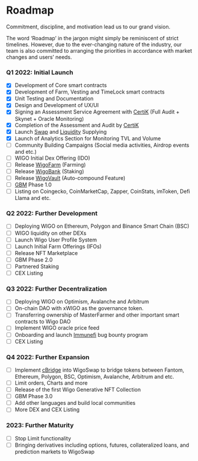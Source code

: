 # Roadmap

Commitment, discipline, and motivation lead us to our grand vision.&#x20;

The word ‘Roadmap’ in the jargon might simply be reminiscent of strict timelines. However, due to the ever-changing nature of the industry, our team is also committed to arranging the priorities in accordance with market changes and users’ needs.&#x20;

### Q1 2022: Initial Launch

* [x] Development of Core smart contracts
* [x] Development of Farm, Vesting and TimeLock smart contracts
* [x] َUnit Testing and Documentation
* [x] Design and Development of UX/UI
* [x] Signing an Assessment Service Agreement with [CertiK](https://certik.com) (Full Audit + Skynet + Oracle Monitoring)
* [x] Completion of the Assessment and Audit by [CertiK](https://certik.com)
* [x] Launch [Swap](products/swap/) and [Liquidity](products/liquidity-pools/) Supplying
* [x] Launch of Analytics Section for Monitoring TVL and Volume
* [ ] Community Building Campaigns (Social media activities, Airdrop events and etc.)
* [ ] WIGO Initial Dex Offering (IDO)
* [ ] Release [WigoFarm](products/wigofarm/) (Farming)
* [ ] Release [WigoBank](products/wigobank/) (Staking)
* [ ] Release [WigoVault](products/wigobank/automatic-vs.-standard.md) (Auto-compound Feature)
* [ ] [GBM](tokenomics/gamified-burning-mechanism-gbm.md) Phase 1.0
* [ ] Listing on Coingecko, CoinMarketCap, Zapper, CoinStats, imToken, Defi Llama and etc.

### Q2 2022: Further Development

* [ ] Deploying WIGO on Ethereum, Polygon and Binance Smart Chain (BSC)
* [ ] WIGO liquidity on other DEXs
* [ ] Launch Wigo User Profile System
* [ ] Launch Initial Farm Offerings (IFOs)
* [ ] Release NFT Marketplace
* [ ] GBM Phase 2.0
* [ ] Partnered Staking
* [ ] CEX Listing

### Q3 2022: Further Decentralization

* [ ] Deploying WIGO on Optimism, Avalanche and Arbitrum
* [ ] On-chain DAO with xWIGO as the governance token.
* [ ] Transferring ownership of MasterFarmer and other important smart contracts to Wigo DAO
* [ ] Implement WIGO oracle price feed
* [ ] Onboarding and launch [Immunefi](https://immunefi.com) bug bounty program
* [ ] CEX Listing

### Q4 2022: Further Expansion

* [ ] Implement [cBridge](https://cbridge.celer.network) into WigoSwap to bridge tokens between Fantom, Ethereum, Polygon, BSC, Optimism, Avalanche, Arbitrum and etc.
* [ ] Limit orders, Charts and more
* [ ] Release of the first Wigo Generative NFT Collection
* [ ] GBM Phase 3.0
* [ ] Add other languages and build local communities
* [ ] More DEX and CEX Listing

### 2023: Further Maturity

* [ ] Stop Limit functionality
* [ ] Bringing derivatives including options, futures, collateralized loans, and prediction markets to WigoSwap&#x20;
